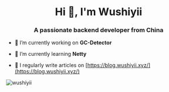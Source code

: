 <h1 align="center">Hi 👋, I'm Wushiyii</h1>
<h3 align="center">A passionate backend developer from China</h3>

- 🔭 I’m currently working on **GC-Detector**

- 🌱 I’m currently learning **Netty**

- 📝 I regularly write articles on [https://blog.wushiyii.xyz/](https://blog.wushiyii.xyz/)

<p>&nbsp;<img align="left" src="https://github-readme-stats.vercel.app/api?username=wushiyii&show_icons=true&locale=en" alt="wushiyii" /></p>

